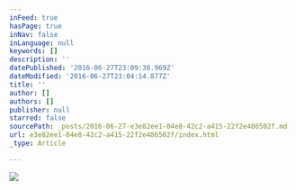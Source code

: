 ```yaml
---
inFeed: true
hasPage: true
inNav: false
inLanguage: null
keywords: []
description: ''
datePublished: '2016-06-27T23:09:38.969Z'
dateModified: '2016-06-27T23:04:14.877Z'
title: ''
author: []
authors: []
publisher: null
starred: false
sourcePath: _posts/2016-06-27-e3e82ee1-04e8-42c2-a415-22f2e486502f.md
url: e3e82ee1-04e8-42c2-a415-22f2e486502f/index.html
_type: Article

---
```

![](https://the-grid-user-content.s3-us-west-2.amazonaws.com/2777c6de-0b0b-4068-9571-72e356f54e49.jpg)